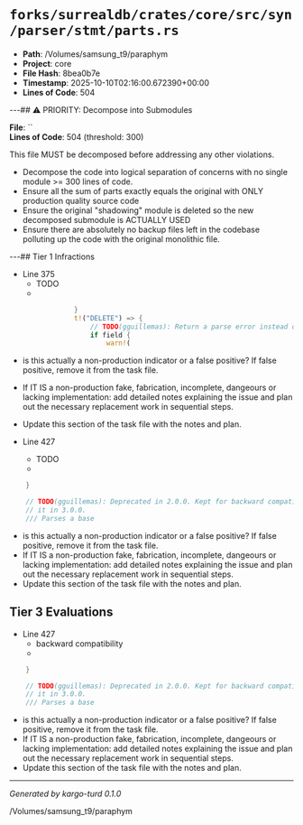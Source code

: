 # `forks/surrealdb/crates/core/src/syn/parser/stmt/parts.rs`

- **Path**: /Volumes/samsung_t9/paraphym
- **Project**: core
- **File Hash**: 8bea0b7e  
- **Timestamp**: 2025-10-10T02:16:00.672390+00:00  
- **Lines of Code**: 504

---## ⚠️ PRIORITY: Decompose into Submodules

**File**: ``  
**Lines of Code**: 504 (threshold: 300)

This file MUST be decomposed before addressing any other violations.

- Decompose the code into logical separation of concerns with no single module >= 300 lines of code. 
- Ensure all the sum of parts exactly equals the original with ONLY production quality source code
- Ensure the original "shadowing" module is deleted so the new decomposed submodule is ACTUALLY USED
- Ensure there are absolutely no backup files left in the codebase polluting up the code with the original monolithic file.

---## Tier 1 Infractions 


- Line 375
  - TODO
  - 

```rust
				}
				t!("DELETE") => {
					// TODO(gguillemas): Return a parse error instead of logging a warning in 3.0.0.
					if field {
						warn!(
```

- is this actually a non-production indicator or a false positive? If false positive, remove it from the task file.
- If IT IS a non-production fake, fabrication, incomplete, dangeours or lacking implementation: add detailed notes explaining the issue and plan out the necessary replacement work in sequential steps. 
- Update this section of the task file with the notes and plan.


- Line 427
  - TODO
  - 

```rust
	}

	// TODO(gguillemas): Deprecated in 2.0.0. Kept for backward compatibility. Drop
	// it in 3.0.0.
	/// Parses a base
```

- is this actually a non-production indicator or a false positive? If false positive, remove it from the task file.
- If IT IS a non-production fake, fabrication, incomplete, dangeours or lacking implementation: add detailed notes explaining the issue and plan out the necessary replacement work in sequential steps. 
- Update this section of the task file with the notes and plan.

## Tier 3 Evaluations


- Line 427
  - backward compatibility
  - 

```rust
	}

	// TODO(gguillemas): Deprecated in 2.0.0. Kept for backward compatibility. Drop
	// it in 3.0.0.
	/// Parses a base
```

- is this actually a non-production indicator or a false positive? If false positive, remove it from the task file.
- If IT IS a non-production fake, fabrication, incomplete, dangeours or lacking implementation: add detailed notes explaining the issue and plan out the necessary replacement work in sequential steps. 
- Update this section of the task file with the notes and plan.

---

*Generated by kargo-turd 0.1.0*

/Volumes/samsung_t9/paraphym
